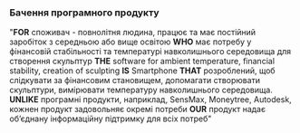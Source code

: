 ﻿### Бачення програмного продукту
"**FOR** споживач - повнолітня людина, працює та має постійний заробіток з середньою або вище освітою **WHO** має потребу у фінансовій стабільності та температурі навколишнього середовища для створення скульптур **THE** software for ambient temperature, financial stability, creation of sculpting **IS** Smartphone **THAT** розроблений, щоб слідкувати за фінансовим становищем, допомагати створювати скульптури, вимірювати температуру навколишнього середовища. **UNLIKE** програмні продукти, наприклад, SensMax, Moneytree, Autodesk, кожнен продукт задовольняє окремі потреби **OUR** продукт надає об’єднану інформаційну підтримку для всіх потреб"
